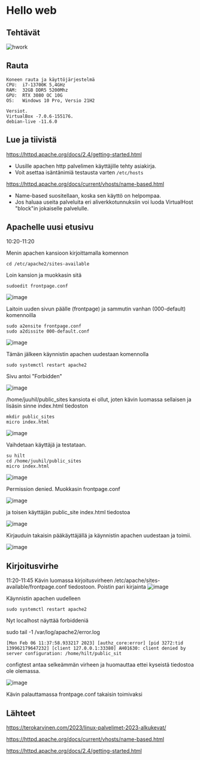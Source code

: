 # Hello web

## Tehtävät
![hwork](https://user-images.githubusercontent.com/122887067/216919650-f0db593e-ee6f-43d5-8308-da867e8dc954.png)


## Rauta

    Koneen rauta ja käyttöjärjestelmä
    CPU:  i7-13700K 5,4GHz
    RAM:  32GB DDR5 5200Mhz
    GPU:  RTX 3080 OC 10G
    OS:   Windows 10 Pro, Versio 21H2
    
    Versiot. 
    VirtualBox -7.0.6-155176.
    debian-live -11.6.0

## Lue ja tiivistä
https://httpd.apache.org/docs/2.4/getting-started.html
- Uusille apachen http palvelimen käyttäjille tehty asiakirja.
- Voit asettaa isäntänimiä testausta varten `/etc/hosts` 

https://httpd.apache.org/docs/current/vhosts/name-based.html
- Name-based suositellaan, koska sen käyttö on helpompaa.
- Jos haluaa useita palveluita eri aliverkkotunnuksiin voi luoda VirtualHost "block"in jokaiselle palvelulle.


## Apachelle uusi etusivu
 10:20-11:20

Menin apachen kansioon kirjoittamalla komennon

    cd /etc/apache2/sites-available

Loin kansion ja muokkasin sitä

    sudoedit frontpage.conf

![image](https://user-images.githubusercontent.com/122887067/216923722-37b0b07c-5a38-459a-8d4b-e6851af92de8.png)

Laitoin uuden sivun päälle (frontpage) ja sammutin vanhan (000-default) komennoilla

    sudo a2ensite frontpage.conf
    sudo a2dissite 000-default.conf


![image](https://user-images.githubusercontent.com/122887067/216923428-1ecd14fe-eec9-462a-a6c1-3d3b0efd2476.png)

Tämän jälkeen käynnistin apachen uudestaan komennolla

    sudo systemctl restart apache2

Sivu antoi "Forbidden"

![image](https://user-images.githubusercontent.com/122887067/216924339-08860e87-ac97-4a64-9731-3ce66f78b221.png)

/home/juuhil/public_sites kansiota ei ollut, joten kävin luomassa sellaisen ja lisäsin sinne index.html tiedoston

    mkdir public_sites
    micro index.html
    
![image](https://user-images.githubusercontent.com/122887067/216926913-cbcc1ae1-7789-4e38-9051-ad96d8e5a52d.png)

Vaihdetaan käyttäjä ja testataan.

    su hilt
    cd /home/juuhil/public_sites
    micro index.html
    
![image](https://user-images.githubusercontent.com/122887067/216929601-f05cf6a0-3e6a-4cd1-b002-7dae3ed4698c.png)

Permission denied.
Muokkasin frontpage.conf

![image](https://user-images.githubusercontent.com/122887067/216930417-83bb3782-9749-4cb1-8a32-dca50265b1db.png)

ja toisen käyttäjän public_site index.html tiedostoa

![image](https://user-images.githubusercontent.com/122887067/216932339-27e3336d-a8a1-4e3f-a290-591713441746.png)

Kirjauduin takaisin pääkäyttäjällä ja käynnistin apachen uudestaan ja toimii.

![image](https://user-images.githubusercontent.com/122887067/216932550-882b0f50-8e69-4f0f-9a66-d18a660b612a.png)


    
## Kirjoitusvirhe 
11:20-11:45
Kävin luomassa kirjoitusvirheen /etc/apache/sites-available/frontpage.conf tiedostoon. 
Poistin pari kirjainta 
![image](https://user-images.githubusercontent.com/122887067/216937088-66a21cd1-b0c0-46ac-b0fb-54ea0d31272d.png)

Käynnistin apachen uudelleen

    sudo systemctl restart apache2
    
Nyt localhost näyttää forbiddeniä

sudo tail -1 /var/log/apache2/error.log

`[Mon Feb 06 11:37:58.933217 2023] [authz_core:error] [pid 3272:tid 139962179647232] [client 127.0.0.1:33380] AH01630: client denied by server configuration: /home/hilt/public_sit`

configtest antaa selkeämmän virheen ja huomauttaa ettei kyseistä tiedostoa ole olemassa.

![image](https://user-images.githubusercontent.com/122887067/216938843-d3afd287-b1a3-4570-bb1c-409e8b164233.png)

Kävin palauttamassa frontpage.conf takaisin toimivaksi

## Lähteet

https://terokarvinen.com/2023/linux-palvelimet-2023-alkukevat/

https://httpd.apache.org/docs/current/vhosts/name-based.html

https://httpd.apache.org/docs/2.4/getting-started.html
